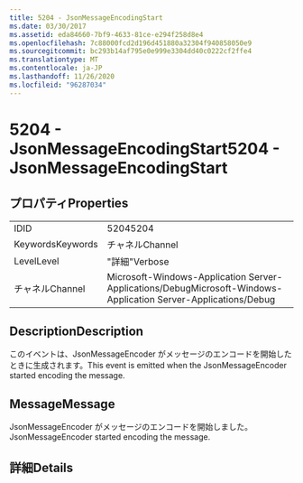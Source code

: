 ```yaml
---
title: 5204 - JsonMessageEncodingStart
ms.date: 03/30/2017
ms.assetid: eda84660-7bf9-4633-81ce-e294f258d8e4
ms.openlocfilehash: 7c88000fcd2d196d451880a32304f940858050e9
ms.sourcegitcommit: bc293b14af795e0e999e3304dd40c0222cf2ffe4
ms.translationtype: MT
ms.contentlocale: ja-JP
ms.lasthandoff: 11/26/2020
ms.locfileid: "96287034"
---
```

# <a name="5204---jsonmessageencodingstart"></a><span data-ttu-id="91454-102">5204 - JsonMessageEncodingStart</span><span class="sxs-lookup"><span data-stu-id="91454-102">5204 - JsonMessageEncodingStart</span></span>

## <a name="properties"></a><span data-ttu-id="91454-103">プロパティ</span><span class="sxs-lookup"><span data-stu-id="91454-103">Properties</span></span>  
  
|||  
|-|-|  
|<span data-ttu-id="91454-104">ID</span><span class="sxs-lookup"><span data-stu-id="91454-104">ID</span></span>|<span data-ttu-id="91454-105">5204</span><span class="sxs-lookup"><span data-stu-id="91454-105">5204</span></span>|  
|<span data-ttu-id="91454-106">Keywords</span><span class="sxs-lookup"><span data-stu-id="91454-106">Keywords</span></span>|<span data-ttu-id="91454-107">チャネル</span><span class="sxs-lookup"><span data-stu-id="91454-107">Channel</span></span>|  
|<span data-ttu-id="91454-108">Level</span><span class="sxs-lookup"><span data-stu-id="91454-108">Level</span></span>|<span data-ttu-id="91454-109">"詳細"</span><span class="sxs-lookup"><span data-stu-id="91454-109">Verbose</span></span>|  
|<span data-ttu-id="91454-110">チャネル</span><span class="sxs-lookup"><span data-stu-id="91454-110">Channel</span></span>|<span data-ttu-id="91454-111">Microsoft-Windows-Application Server-Applications/Debug</span><span class="sxs-lookup"><span data-stu-id="91454-111">Microsoft-Windows-Application Server-Applications/Debug</span></span>|  
  
## <a name="description"></a><span data-ttu-id="91454-112">Description</span><span class="sxs-lookup"><span data-stu-id="91454-112">Description</span></span>  

 <span data-ttu-id="91454-113">このイベントは、JsonMessageEncoder がメッセージのエンコードを開始したときに生成されます。</span><span class="sxs-lookup"><span data-stu-id="91454-113">This event is emitted when the JsonMessageEncoder started encoding the message.</span></span>  
  
## <a name="message"></a><span data-ttu-id="91454-114">Message</span><span class="sxs-lookup"><span data-stu-id="91454-114">Message</span></span>  

 <span data-ttu-id="91454-115">JsonMessageEncoder がメッセージのエンコードを開始しました。</span><span class="sxs-lookup"><span data-stu-id="91454-115">JsonMessageEncoder started encoding the message.</span></span>  
  
## <a name="details"></a><span data-ttu-id="91454-116">詳細</span><span class="sxs-lookup"><span data-stu-id="91454-116">Details</span></span>
